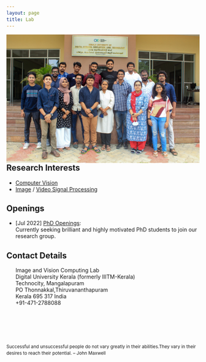 ```yaml
---
layout: page
title: Lab
---
```


<img align="left" src="Image.jpeg" width="1320" >

## Research Interests
* [Computer Vision](https://en.wikipedia.org/wiki/Computer_vision)
* [Image](https://en.wikipedia.org/wiki/Digital_image_processing) / [Video Signal Processing](https://en.wikipedia.org/wiki/Video_processing)

## Openings
* [Jul 2022] [PhD Openings](https://duk.ac.in/doctoral-programmes-at-duk/):<br/>
    Currently seeking brilliant and highly motivated PhD students to join our research group.
    
    
    
## Contact Details
&nbsp;&nbsp;&nbsp;&nbsp;&nbsp;&nbsp;Image and Vision Computing Lab<br>
&nbsp;&nbsp;&nbsp;&nbsp;&nbsp;&nbsp;Digital University Kerala (formerly IIITM-Kerala)<br>
&nbsp;&nbsp;&nbsp;&nbsp;&nbsp;&nbsp;Technocity, Mangalapuram<br>
&nbsp;&nbsp;&nbsp;&nbsp;&nbsp;&nbsp;PO Thonnakkal,Thiruvananthapuram<br> 
&nbsp;&nbsp;&nbsp;&nbsp;&nbsp;&nbsp;Kerala 695 317 India <br> 
&nbsp;&nbsp;&nbsp;&nbsp;&nbsp;&nbsp;+91-471-2788088<br> 
<br/><br/>

 




<br/><br/>
<p><small>Successful and unsuccessful people do not vary greatly in their abilities.They vary in their desires to reach their potential. – John Maxwell </small></p>
